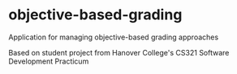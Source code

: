 # objective-based-grading

Application for managing objective-based grading approaches

Based on student project from Hanover College's CS321 Software Development Practicum
